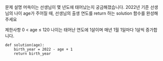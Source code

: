 <p>문제 설명
머쓱이는 선생님이 몇 년도에 태어났는지 궁금해졌습니다. 2022년 기준 선생님의 나이 age가 주어질 때, 선생님의 출생 연도를 return 하는 solution 함수를 완성해주세요</p>
<p>제한사항
0 &lt; age ≤ 120
나이는 태어난 연도에 1살이며 매년 1월 1일마다 1살씩 증가합니다.</p>
<pre><code>def solution(age):
    birth_year = 2022 - age + 1
    return birth_year</code></pre>